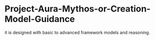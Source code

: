 # Project-Aura-Mythos-or-Creation-Model-Guidance
it is designed with basic to advanced framework models and reasoning.
